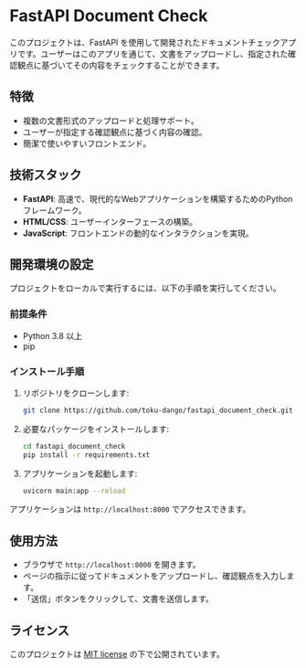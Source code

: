 # FastAPI Document Check

このプロジェクトは、FastAPI を使用して開発されたドキュメントチェックアプリです。ユーザーはこのアプリを通じて、文書をアップロードし、指定された確認観点に基づいてその内容をチェックすることができます。

## 特徴

- 複数の文書形式のアップロードと処理サポート。
- ユーザーが指定する確認観点に基づく内容の確認。
- 簡潔で使いやすいフロントエンド。

## 技術スタック

- **FastAPI**: 高速で、現代的なWebアプリケーションを構築するためのPythonフレームワーク。
- **HTML/CSS**: ユーザーインターフェースの構築。
- **JavaScript**: フロントエンドの動的なインタラクションを実現。

## 開発環境の設定

プロジェクトをローカルで実行するには、以下の手順を実行してください。

### 前提条件

- Python 3.8 以上
- pip

### インストール手順

1. リポジトリをクローンします:

    ```bash
    git clone https://github.com/toku-dango/fastapi_document_check.git
    ```

2. 必要なパッケージをインストールします:

    ```bash
    cd fastapi_document_check
    pip install -r requirements.txt
    ```

3. アプリケーションを起動します:

    ```bash
    uvicorn main:app --reload
    ```

アプリケーションは `http://localhost:8000` でアクセスできます。

## 使用方法

- ブラウザで `http://localhost:8000` を開きます。
- ページの指示に従ってドキュメントをアップロードし、確認観点を入力します。
- 「送信」ボタンをクリックして、文書を送信します。

## ライセンス

このプロジェクトは [MIT license](LICENSE) の下で公開されています。
